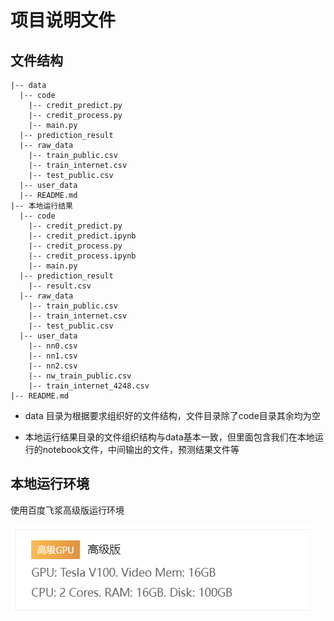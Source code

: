 # 项目说明文件

## 文件结构

```
|-- data
  |-- code
    |-- credit_predict.py
    |-- credit_process.py
    |-- main.py
  |-- prediction_result
  |-- raw_data
    |-- train_public.csv
    |-- train_internet.csv
    |-- test_public.csv
  |-- user_data 
  |-- README.md
|-- 本地运行结果
  |-- code
  	|-- credit_predict.py
  	|-- credit_predict.ipynb
  	|-- credit_process.py
  	|-- credit_process.ipynb
    |-- main.py
  |-- prediction_result
    |-- result.csv
  |-- raw_data
    |-- train_public.csv
    |-- train_internet.csv
    |-- test_public.csv
  |-- user_data
    |-- nn0.csv
    |-- nn1.csv
    |-- nn2.csv
    |-- nw_train_public.csv
    |-- train_internet_4248.csv
|-- README.md
```

- data 目录为根据要求组织好的文件结构，文件目录除了code目录其余均为空


- 本地运行结果目录的文件组织结构与data基本一致，但里面包含我们在本地运行的notebook文件，中间输出的文件，预测结果文件等

## 本地运行环境

使用百度飞浆高级版运行环境

![输入图片说明](image0.png)